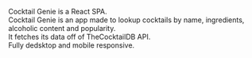 Cocktail Genie is a React SPA. <br>
Cocktail Genie is an app made to lookup cocktails by name, ingredients, alcoholic content and popularity.<br>
It fetches its data off of TheCocktailDB API.<br>
Fully dedsktop and mobile responsive.<br>